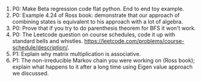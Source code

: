 1. P0: Make Beta regression code flat python. End to end toy example.
2. P0: Example 4.24 of Ross book: demonstrate that our approach of combining states is equivalent to his approach with a lot of algebra.
3. P0: Prove that if you try to do parenthesis theorem for BFS it won't work.
4. P0: The Leetcode question on course schedules, code it up with standard bells and whistles. https://leetcode.com/problems/course-schedule/description/.
5. P1: Explain why matrix multiplication is associative.
6. P1: The non-irreducible Markov chain you were working on (Ross book); explain what happens to it after a long time using Eigen value approach we discussed.